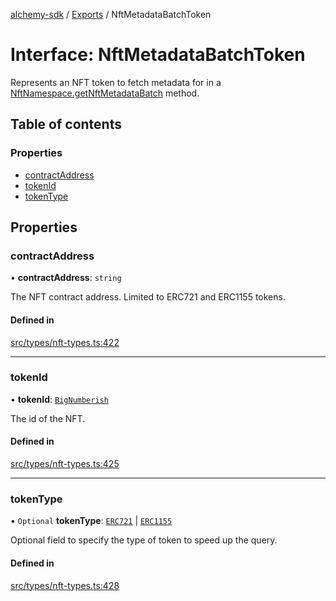 [alchemy-sdk](../README.md) / [Exports](../modules.md) / NftMetadataBatchToken

# Interface: NftMetadataBatchToken

Represents an NFT token to fetch metadata for in a
[NftNamespace.getNftMetadataBatch](../classes/NftNamespace.md#getnftmetadatabatch) method.

## Table of contents

### Properties

- [contractAddress](NftMetadataBatchToken.md#contractaddress)
- [tokenId](NftMetadataBatchToken.md#tokenid)
- [tokenType](NftMetadataBatchToken.md#tokentype)

## Properties

### contractAddress

• **contractAddress**: `string`

The NFT contract address. Limited to ERC721 and ERC1155 tokens.

#### Defined in

[src/types/nft-types.ts:422](https://github.com/alchemyplatform/alchemy-sdk-js/blob/8f119ad1/src/types/nft-types.ts#L422)

___

### tokenId

• **tokenId**: [`BigNumberish`](../modules.md#bignumberish)

The id of the NFT.

#### Defined in

[src/types/nft-types.ts:425](https://github.com/alchemyplatform/alchemy-sdk-js/blob/8f119ad1/src/types/nft-types.ts#L425)

___

### tokenType

• `Optional` **tokenType**: [`ERC721`](../enums/NftTokenType.md#erc721) \| [`ERC1155`](../enums/NftTokenType.md#erc1155)

Optional field to specify the type of token to speed up the query.

#### Defined in

[src/types/nft-types.ts:428](https://github.com/alchemyplatform/alchemy-sdk-js/blob/8f119ad1/src/types/nft-types.ts#L428)
